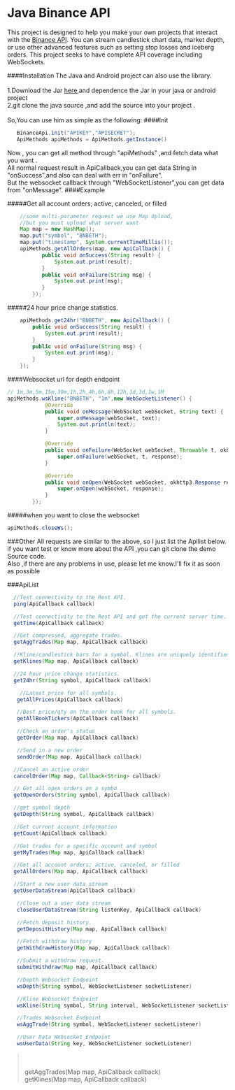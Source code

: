 # Java Binance API
This project is designed to help you make your own projects that interact with the [Binance API](https://www.binance.com/restapipub.html). You can stream candlestick chart data, market depth, or use other advanced features such as setting stop losses and iceberg orders. This project seeks to have complete API coverage including WebSockets.

####Installation 
  The Java and Android project can also use the library.<br/>
  <br/>1.Download the Jar [here](),and dependence the Jar in your java or android project<br/>
  2.git clone the java source ,and add the source into your project .
  <br/><br/>So,You can use him as simple as the following:
####Init
```java
   BinanceApi.init("APIKEY","APISECRET");
   ApiMethods apiMethods = ApiMethods.getInstance()
``` 
   Now , you can get all method through "apiMethods" ,and fetch data what you want .<br/>
   All normal request result in ApiCallback,you can get data String in "onSuccess",and also can deal with err in "onFailure".
   <br/>But the websocket callback through "WebSocketListener",you can get data from "onMessage". 
####Example

#####Get all account orders; active, canceled, or filled
```java
    //some multi-parameter request we use Map Upload,
    //but you must upload what server want
    Map map = new HashMap();
    map.put("symbol", "BNBETH");
    map.put("timestamp", System.currentTimeMillis());
    apiMethods.getAllOrders(map, new ApiCallback() {
           public void onSuccess(String result) {
               System.out.print(result);
           }
           public void onFailure(String msg) {
               System.out.print(msg);
           }
        });
```    
                                                                      
#####24 hour price change statistics. 
 ```java
     apiMethods.get24hr("BNBETH", new ApiCallback() {
         public void onSuccess(String result) {
             System.out.print(result);
         }
         public void onFailure(String msg) {
             System.out.print(msg);
         }
     });
 ```
 ####Websocket url for depth endpoint
 ```java
 // 1m,3m,5m,15m,30m,1h,2h,4h,6h,8h,12h,1d,3d,1w,1M
 apiMethods.wsKline("BNBETH", "1m",new WebSocketListener() {
             @Override
             public void onMessage(WebSocket webSocket, String text) {
                 super.onMessage(webSocket, text);
                 System.out.println(text);
             }
 
             @Override
             public void onFailure(WebSocket webSocket, Throwable t, okhttp3.Response response) {
                 super.onFailure(webSocket, t, response);
             }
 
             @Override
             public void onOpen(WebSocket webSocket, okhttp3.Response response) {
                 super.onOpen(webSocket, response);
             }
         });
  ```
  #####when you want to close the websocket 
 ```java
 apiMethods.closeWs();
 ```
 
 ###Other
All requests are similar to the above, so I just list the Apilist below.<br/>
if you want  test or know more about the API ,you can git clone the demo Source code.<br/>
Also ,if there are any problems in use, please let me know.I'll fix it as soon as possible

 ###ApiList
  ```java
    //Test connectivity to the Rest API.
    ping(ApiCallback callback)
  ```
  ```java
    //Test connectivity to the Rest API and get the current server time.
    getTime(ApiCallback callback)
  ```
  ```java
    //Get compressed, aggregate trades.
    getAggTrades(Map map, ApiCallback callback)
  ```
  ```java
    //Kline/candlestick bars for a symbol. Klines are uniquely identified by their open time.
    getKlines(Map map, ApiCallback callback)
  ```
  ```java
    //24 hour price change statistics.
    get24hr(String symbol, ApiCallback callback)
  ```
  ```java
      //Latest price for all symbols.
     getAllPrices(ApiCallback callback)
  ```
  ```java
     //Best price/qty on the order book for all symbols.
     getAllBookTickers(ApiCallback callback)
  ```
  ```java
     //Check an order's status
     getOrder(Map map, ApiCallback callback)
  ```
  ```java
     //Send in a new order
     sendOrder(Map map, ApiCallback callback)
  ```
  ```java
    //Cancel an active order
    cancelOrder(Map map, Callback<String> callback)
  ```
  ```java
    // Get all open orders on a symbo 
    getOpenOrders(String symbol, ApiCallback callback)
  ```
  ```java
    //get symbol depth 
    getDepth(String symbol, ApiCallback callback)
  ```
  ```java
    //Get current account information
    getCount(ApiCallback callback)
  ```
  ```java
    //Get trades for a specific account and symbol
    getMyTrades(Map map, ApiCallback callback)
  ```
  ```java
    //Get all account orders; active, canceled, or filled
    getAllOrders(Map map, ApiCallback callback)
  ```
  ```java
    //Start a new user data stream
    getUserDataStream(ApiCallback callback)
 ```
 ```java
    //Close out a user data stream
    closeUserDataStream(String listenKey, ApiCallback callback)
 ```
 ```java
    //Fetch deposit history.
    getDepositHistory(Map map, ApiCallback callback)
 ```
 ```java
    //Fetch withdraw history
    getWithdrawHistory(Map map, ApiCallback callback)
 ```
 ```java
    //Submit a withdraw request.
    submitWithdraw(Map map, ApiCallback callback)
 ```
 ```java
    //Depth Websocket Endpoint
    wsDepth(String symbol, WebSocketListener socketListener)
 ```
 ```java
    //Kline Websocket Endpoint
    wsKline(String symbol, String interval, WebSocketListener socketListener) 
 ```
 ```java
    //Trades Websocket Endpoint
    wsAggTrade(String symbol, WebSocketListener socketListener)
 ```
 ```java
    //User Data Websocket Endpoint
    wsUserData(String key, WebSocketListener socketListener)
 ```
    
  ><br/>
  ><br/>
  >getAggTrades(Map map, ApiCallback callback)<br/>
  >getKlines(Map map, ApiCallback callback)<br/>
  
  >

  
  
 
